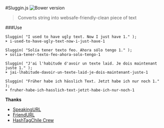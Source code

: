 #Sluggin.js
![Bower version](https://img.shields.io/bower/v/sluggin.svg)


> Converts string into websafe-friendly-clean piece of text 

###Use
```
Sluggin( "I used to have ugly text. Now I just have 1." );
➤ i-used-to-have-ugly-text-now-i-just-have-1
```

```
Sluggin( "Solía tener texto feo. Ahora sólo tengo 1." );
➤ solia-tener-texto-feo-ahora-solo-tengo-1
```

```
Sluggin( "J'ai l'habitude d'avoir un texte laid. Je dois maintenant juste 1." );
➤ jai-lhabitude-davoir-un-texte-laid-je-dois-maintenant-juste-1
```

```
Sluggin( "Früher habe ich hässlich Text. Jetzt habe ich nur noch 1." );
➤ fruher-habe-ich-hasslich-text-jetzt-habe-ich-nur-noch-1
```


**Thanks**
- [SpeakingURL](https://github.com/pid/speakingurl)
- [FriendURL](https://github.com/riverside/friendurl)
- [HashTagChile Crew](http://hashtagchile.com/)
